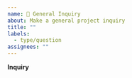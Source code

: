 ```yaml
---
name: 🦉 General Inquiry
about: Make a general project inquiry
title: ""
labels:
  - type/question
assignees: ""
---
```


**Inquiry**
